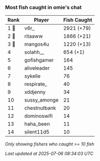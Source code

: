 ### Most fish caught in omie's chat
| Rank | Player | Fish Caught |
|------|--------|-----------|
| 1 🥇  | v6r_  | 2921 (+79) |
| 2 🥈  | ritaaww  | 1866 (+21) |
| 3 🥉  | mangos4u  | 1220 (+13) |
| 4  | solahh__  | 654 (+1) |
| 5  | gofishgamer  | 164 |
| 6  | aliveleader  | 145 |
| 7  | sykelle  | 76 |
| 8  | respirate_  | 40 |
| 9  | xddjenny  | 34 |
| 10  | sussy_amonge  | 21 |
| 11  | chestnutbank  | 20 |
| 12  | dominoswifi  | 14 |
| 13  | haha_been  | 11 |
| 14  | silent11d5  | 10 |

_Only showing fishers who caught >= 10 fish_

_Last updated at 2025-07-06 08:34:03 UTC_